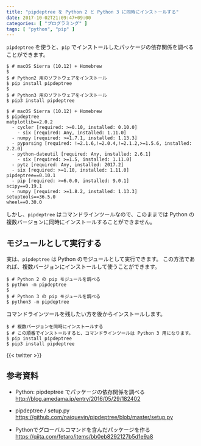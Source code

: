 ```yaml
---
title: "pipdeptree を Python 2 と Python 3 に同時にインストールする"
date: 2017-10-02T21:09:47+09:00
categories: [ "プログラミング" ]
tags: [ "python", "pip" ]
---
```


`pipdeptree` を使うと、`pip` でインストールしたパッケージの依存関係を調べることができます。

```console
$ # macOS Sierra (10.12) + Homebrew
$
$ # Python2 用のソフトウェアをインストール
$ pip install pipdeptree
$
$ # Python3 用のソフトウェアをインストール
$ pip3 install pipdeptree
```

```console
$ # macOS Sierra (10.12) + Homebrew
$ pipdeptree
matplotlib==2.0.2
  - cycler [required: >=0.10, installed: 0.10.0]
    - six [required: Any, installed: 1.11.0]
  - numpy [required: >=1.7.1, installed: 1.13.3]
  - pyparsing [required: !=2.1.6,!=2.0.4,!=2.1.2,>=1.5.6, installed: 2.2.0]
  - python-dateutil [required: Any, installed: 2.6.1]
    - six [required: >=1.5, installed: 1.11.0]
  - pytz [required: Any, installed: 2017.2]
  - six [required: >=1.10, installed: 1.11.0]
pipdeptree==0.10.1
  - pip [required: >=6.0.0, installed: 9.0.1]
scipy==0.19.1
  - numpy [required: >=1.8.2, installed: 1.13.3]
setuptools==36.5.0
wheel==0.30.0
```

しかし、`pipdeptree` はコマンドラインツールなので、このままでは Python の複数バージョンに同時にインストールすることができません。

## モジュールとして実行する

実は、`pipdeptree` は Python のモジュールとして実行できます。
この方法であれば、複数バージョンにインストールして使うことができます。

```console
$ # Python 2 の pip モジュールを調べる
$ python -m pipdeptree
$
$ # Python 3 の pip モジュールを調べる
$ python3 -m pipdeptree
```


コマンドラインツールを残したい方を後からインストールします。

```console
$ # 複数バージョンを同時にインストールする
$ # この順番でインストールすると、コマンドラインツールは Python 3 用になります。
$ pip install pipdeptree
$ pip3 install pipdeptree
```

{{< twitter >}}

## 参考資料
- Python: pipdeptree でパッケージの依存関係を調べる<br />
  <span style="word-break: break-all;">
  http://blog.amedama.jp/entry/2016/05/29/182402
  </span>

- pipdeptree / setup.py<br />
  <span style="word-break: break-all;">
  https://github.com/naiquevin/pipdeptree/blob/master/setup.py
  </span>

- Pythonでグローバルコマンドを含んだパッケージを作る<br />
  <span style="word-break: break-all;">
  https://qiita.com/fetaro/items/bb0eb8292127b5d1e9a8
  </span>
